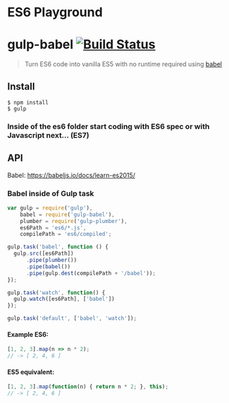 # ES6 Playground

# gulp-babel [![Build Status](https://travis-ci.org/babel/gulp-babel.svg?branch=master)](https://travis-ci.org/babel/gulp-babel)

> Turn ES6 code into vanilla ES5 with no runtime required using [babel](https://github.com/babel/babel)


## Install

```
$ npm install
$ gulp
```
### Inside of the es6 folder start coding with ES6 spec or with Javascript next... (ES7) 


## API

Babel: https://babeljs.io/docs/learn-es2015/

### Babel inside of Gulp task

```js
var gulp = require('gulp'),
    babel = require('gulp-babel'),
    plumber = require('gulp-plumber'),
    es6Path = 'es6/*.js',
    compilePath = 'es6/compiled';

gulp.task('babel', function () {
  gulp.src([es6Path])
      .pipe(plumber())
      .pipe(babel())
      .pipe(gulp.dest(compilePath + '/babel'));
});

gulp.task('watch', function() {
  gulp.watch([es6Path], ['babel'])
});

gulp.task('default', ['babel', 'watch']); 
```


#### Example ES6: 

```js
[1, 2, 3].map(n => n * 2);
// -> [ 2, 4, 6 ]
```

#### ES5 equivalent:

```js
[1, 2, 3].map(function(n) { return n * 2; }, this);
// -> [ 2, 4, 6 ]
```

